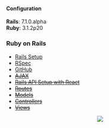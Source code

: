 <div id="top"></div>

#### Configuration
<strong>Rails</strong>: 7.1.0.alpha <br>
<strong>Ruby</strong>: 3.1.2p20
<br>

### Ruby on Rails

* [Rails Setup](/setup.md)
* [RSpec](/rspec.md)
* [GitHub](/github.md)
* ~~[AJAX](/ajax.md)~~
* ~~[Rails API Setup with React](/react.md)~~
* ~~[Routes](/routes.md)~~
* ~~[Models](/models.md)~~
* ~~[Controllers](/controllers.md)~~
* ~~[Views](views.md)~~

<p align="center">
  <img src="https://visitor-badge.laobi.icu/badge?page_id=adrianHards/rails-guide" id="counter">
</p>

<!--
[Back to Basics: HTTP Requests in Rails Apps](https://thoughtbot.com/blog/back-to-basics-http-requests)

https://thoughtbot.com/upcase/videos/apis-http-json

[Adding Routes to a Rails API](https://www.learnhowtoprogram.com/ruby-and-rails/building-an-api/adding-routes-to-a-rails-api)

https://medium.com/podiihq/understanding-rails-routes-and-restful-design-a192d64cbbb5

[Routing in Rails · Codegram](https://www.codegram.com/blog/routing-in-rails/)

-->
